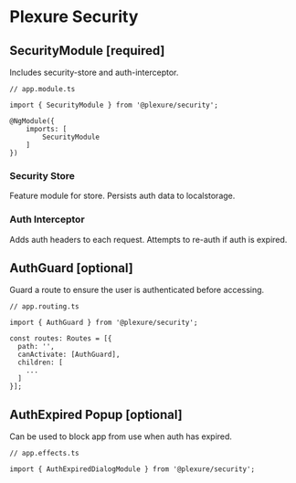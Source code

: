 # Plexure Security

## SecurityModule [required]

Includes security-store and auth-interceptor.

```
// app.module.ts

import { SecurityModule } from '@plexure/security';

@NgModule({
    imports: [
        SecurityModule
    ]
})
```

### Security Store

Feature module for store. Persists auth data to localstorage.


### Auth Interceptor

Adds auth headers to each request. Attempts to re-auth if auth is expired.


## AuthGuard [optional]

Guard a route to ensure the user is authenticated before accessing.

```
// app.routing.ts

import { AuthGuard } from '@plexure/security';

const routes: Routes = [{
  path: '',
  canActivate: [AuthGuard],
  children: [
    ...
  ]
}];
```

## AuthExpired Popup [optional]

Can be used to block app from use when auth has expired.

```
// app.effects.ts

import { AuthExpiredDialogModule } from '@plexure/security';

```


